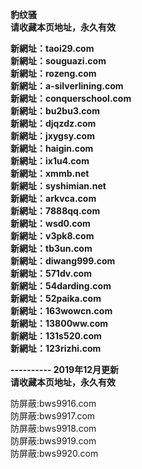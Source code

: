 <p><b>豹纹骚<br>
请收藏本页地址，永久有效<br>

新網址：taoi29.com<br>
新網址：souguazi.com<br>
新網址：rozeng.com<br>
新網址：a-silverlining.com<br>
新網址：conquerschool.com<br>
新網址：bu2bu3.com<br>
新網址：djqzdz.com<br>
新網址：jxygsy.com<br>
新網址：haigin.com<br>
新網址：ix1u4.com<br>
新網址：xmmb.net<br>
新網址：syshimian.net<br>
新網址：arkvca.com<br>
新網址：7888qq.com<br>
新網址：wsd0.com<br>
新網址：v3pk8.com<br>
新網址：tb3un.com<br>
新網址：diwang999.com<br>
新網址：571dv.com<br>
新網址：54darding.com<br>
新網址：52paika.com<br>
新網址：163wowcn.com<br>
新網址：13800ww.com<br>
新網址：131s520.com<br>
新網址：123rizhi.com<br>

---------- 2019年12月更新<br>
请收藏本页地址，永久有效</b></p>

防屏蔽:bws9916.com<br>
防屏蔽:bws9917.com<br>
防屏蔽:bws9918.com<br>
防屏蔽:bws9919.com<br>
防屏蔽:bws9920.com<br>
